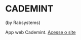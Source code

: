 # CADEMINT
(by Rabsystems)

App web Cademint.
[Acesse o site](https://saymon-felipe.github.io/cademint-old/)
